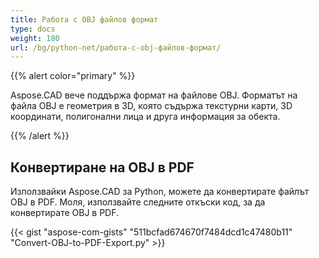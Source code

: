 ```yaml
---
title: Работа с OBJ файлов формат
type: docs
weight: 180
url: /bg/python-net/работа-с-obj-файлов-формат/
---
```


{{% alert color="primary" %}}

Aspose.CAD вече поддържа формат на файлове OBJ. Форматът на файла OBJ е геометрия в 3D, която съдържа текстурни карти, 3D координати, полигонални лица и друга информация за обекта.

{{% /alert %}}

## **Конвертиране на OBJ в PDF**

Използвайки Aspose.CAD за Python, можете да конвертирате файлът OBJ в PDF. Моля, използвайте следните откъски код, за да конвертирате OBJ в PDF.

{{< gist "aspose-com-gists" "511bcfad674670f7484dcd1c47480b11" "Convert-OBJ-to-PDF-Export.py" >}}
